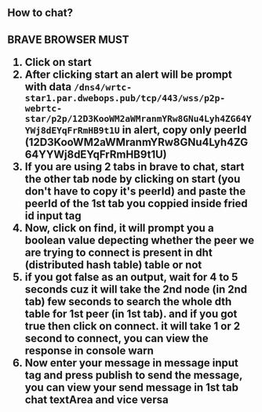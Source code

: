 <h2> How to chat? <h2>
 
 <bold>BRAVE BROWSER MUST</bold>
 
 <ol>
   <li> Click on start</li>
  <li>After clicking start an alert will be prompt with data <code>/dns4/wrtc-star1.par.dwebops.pub/tcp/443/wss/p2p-webrtc-star/p2p/12D3KooWM2aWMranmYRw8GNu4Lyh4ZG64YYWj8dEYqFrRmHB9t1U</code> in alert, copy only peerId (12D3KooWM2aWMranmYRw8GNu4Lyh4ZG64YYWj8dEYqFrRmHB9t1U) </li>
  <li>If you are using 2 tabs in brave to chat, start the other tab node by clicking on start (you don't have to copy it's peerId) and paste the peerId of the 1st tab you coppied inside fried id input tag</li>
    <li> Now, click on find, it will prompt you a boolean value depecting whether the peer we are trying to connect is present in dht (distributed hash table) table or not  </li>
<li> if you got false as an output, wait for 4 to 5 seconds cuz it will take the 2nd node (in 2nd tab) few seconds to search the whole dth table for 1st peer (in 1st tab). and if you got true then click on connect. it will take 1 or 2 second to connect, you can view the response in console warn </li>
  <li> Now enter your message in message input tag and press publish to send the message, you can view your send message in 1st tab chat textArea and vice versa </li>
 </ol>

